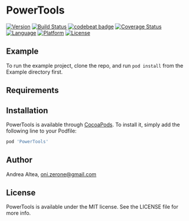 # PowerTools

[![Version](https://img.shields.io/cocoapods/v/PowerTools.svg?style=flat)](https://cocoapods.org/pods/PowerTools)
[![Build Status](https://travis-ci.com/Oni-zerone/PowerTools.svg?branch=develop)](https://travis-ci.com/Oni-zerone/PowerTools)
[![codebeat badge](https://codebeat.co/badges/f5316bc5-8304-4d51-b765-d64ef47f052d)](https://codebeat.co/projects/github-com-oni-zerone-powertools-develop)
[![Coverage Status](https://coveralls.io/repos/github/Oni-zerone/PowerTools/badge.svg?branch=develop)](https://coveralls.io/github/Oni-zerone/PowerTools?branch=develop)
[![Language](https://img.shields.io/badge/language-swift-orange.svg)](https://cocoapods.org/pods/PowerTools)
[![Platform](https://img.shields.io/cocoapods/p/PowerTools.svg?style=flat)](https://cocoapods.org/pods/PowerTools)
[![License](https://img.shields.io/cocoapods/l/PowerTools.svg?style=flat)](https://cocoapods.org/pods/PowerTools)
## Example

To run the example project, clone the repo, and run `pod install` from the Example directory first.

## Requirements

## Installation

PowerTools is available through [CocoaPods](https://cocoapods.org). To install
it, simply add the following line to your Podfile:

```ruby
pod 'PowerTools'
```

## Author

Andrea Altea, oni.zerone@gmail.com

## License

PowerTools is available under the MIT license. See the LICENSE file for more info.
